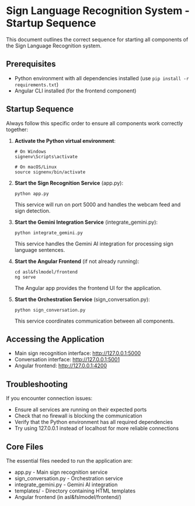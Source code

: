 # Sign Language Recognition System - Startup Sequence

This document outlines the correct sequence for starting all components of the Sign Language Recognition system.

## Prerequisites

- Python environment with all dependencies installed (use `pip install -r requirements.txt`)
- Angular CLI installed (for the frontend component)

## Startup Sequence

Always follow this specific order to ensure all components work correctly together:

1. **Activate the Python virtual environment**:
   ```
   # On Windows
   signenv\Scripts\activate
   
   # On macOS/Linux
   source signenv/bin/activate
   ```

2. **Start the Sign Recognition Service** (app.py):
   ```
   python app.py
   ```
   This service will run on port 5000 and handles the webcam feed and sign detection.

3. **Start the Gemini Integration Service** (integrate_gemini.py):
   ```
   python integrate_gemini.py
   ```
   This service handles the Gemini AI integration for processing sign language sentences.

4. **Start the Angular Frontend** (if not already running):
   ```
   cd asl&fslmodel/frontend
   ng serve
   ```
   The Angular app provides the frontend UI for the application.

5. **Start the Orchestration Service** (sign_conversation.py):
   ```
   python sign_conversation.py
   ```
   This service coordinates communication between all components.

## Accessing the Application

- Main sign recognition interface: http://127.0.0.1:5000
- Conversation interface: http://127.0.0.1:5001
- Angular frontend: http://127.0.0.1:4200

## Troubleshooting

If you encounter connection issues:
- Ensure all services are running on their expected ports
- Check that no firewall is blocking the communication
- Verify that the Python environment has all required dependencies
- Try using 127.0.0.1 instead of localhost for more reliable connections

## Core Files

The essential files needed to run the application are:
- app.py - Main sign recognition service
- sign_conversation.py - Orchestration service
- integrate_gemini.py - Gemini AI integration
- templates/ - Directory containing HTML templates
- Angular frontend (in asl&fslmodel/frontend/) 